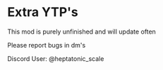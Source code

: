 # Extra YTP's

This mod is purely unfinished and will update often

Please report bugs in dm's

Discord User: @heptatonic_scale
